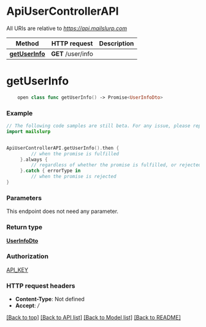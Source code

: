 # ApiUserControllerAPI

All URIs are relative to *https://api.mailslurp.com*

Method | HTTP request | Description
------------- | ------------- | -------------
[**getUserInfo**](ApiUserControllerAPI#getuserinfo) | **GET** /user/info | 


# **getUserInfo**
```swift
    open class func getUserInfo() -> Promise<UserInfoDto>
```



### Example 
```swift
// The following code samples are still beta. For any issue, please report via http://github.com/OpenAPITools/openapi-generator/issues/new
import mailslurp


ApiUserControllerAPI.getUserInfo().then {
         // when the promise is fulfilled
     }.always {
         // regardless of whether the promise is fulfilled, or rejected
     }.catch { errorType in
         // when the promise is rejected
}
```

### Parameters
This endpoint does not need any parameter.

### Return type

[**UserInfoDto**](UserInfoDto)

### Authorization

[API_KEY](../README#API_KEY)

### HTTP request headers

 - **Content-Type**: Not defined
 - **Accept**: */*

[[Back to top]](#) [[Back to API list]](../README#documentation-for-api-endpoints) [[Back to Model list]](../README#documentation-for-models) [[Back to README]](../README)

